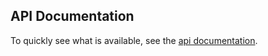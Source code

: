 ## API Documentation

To quickly see what is available, see the [api documentation](https://simontonsoftware.github.io/s-ng-test-utils/typedoc).
